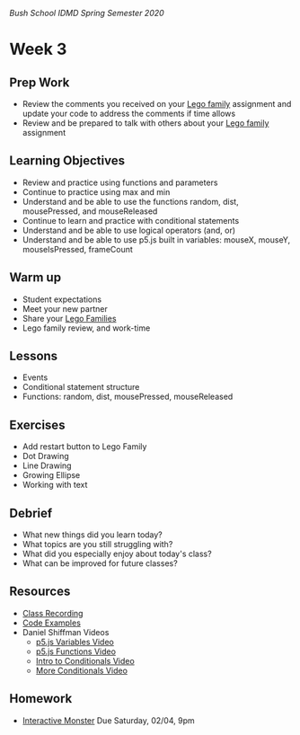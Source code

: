 _Bush School IDMD Spring Semester 2020_

# Week 3

## Prep Work
* Review the comments you received on your [Lego family](../week2/homework/lego-family.md) assignment and update your code to address the comments if time allows
* Review and be prepared to talk with others about your [Lego family](../week2/homework/lego-family.md) assignment

## Learning Objectives
* Review and practice using functions and parameters
* Continue to practice using max and min
* Understand and be able to use the functions random, dist, mousePressed, and mouseReleased
* Continue to learn and practice with conditional statements
* Understand and be able to use logical operators (and, or)
* Understand and be able to use p5.js built in variables: mouseX, mouseY, mouseIsPressed, frameCount

## Warm up
* Student expectations
* Meet your new partner
* Share your [Lego Families](../week2/homework/lego-family.md)
* Lego family review, and work-time

## Lessons
* Events
* Conditional statement structure
* Functions: random, dist, mousePressed, mouseReleased

## Exercises
* Add restart button to Lego Family
* Dot Drawing
* Line Drawing
* Growing Ellipse
* Working with text

## Debrief
* What new things did you learn today?
* What topics are you still struggling with?
* What did you especially enjoy about today's class?
* What can be improved for future classes?

## Resources
* [Class Recording](https://uw.hosted.panopto.com/Panopto/Pages/Viewer.aspx?id=588f522d-9c3c-4cc2-9e6f-5aa4e3342ac5)
* [Code Examples](code)
* Daniel Shiffman Videos
	* [p5.js Variables Video](https://vimeo.com/138327548)
	* [p5.js Functions Video](https://vimeo.com/139587733)
	* [Intro to Conditionals Video](https://vimeo.com/138935676)
	* [More Conditionals Video](https://vimeo.com/138935678)

## Homework
* [Interactive Monster](homework/interactive-monster.md) Due Saturday, 02/04, 9pm
